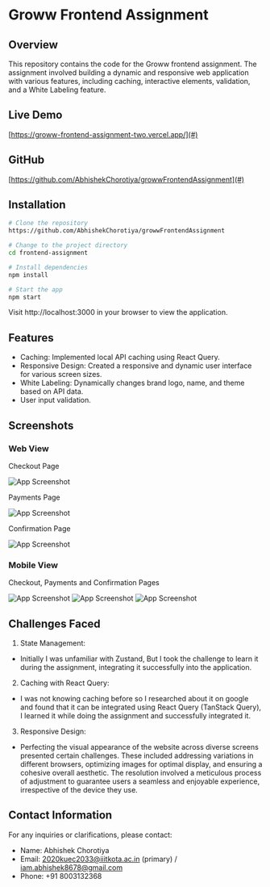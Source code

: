 # Groww Frontend Assignment

## Overview

This repository contains the code for the Groww frontend assignment. The assignment involved building a dynamic and responsive web application with various features, including caching, interactive elements, validation, and a White Labeling feature.

## Live Demo

[https://groww-frontend-assignment-two.vercel.app/](#) 

## GitHub

[https://github.com/AbhishekChorotiya/growwFrontendAssignment](#)

## Installation

```bash
# Clone the repository
https://github.com/AbhishekChorotiya/growwFrontendAssignment

# Change to the project directory
cd frontend-assignment

# Install dependencies
npm install

# Start the app
npm start
```
Visit http://localhost:3000 in your browser to view the application.


## Features
- Caching: Implemented local API caching using React Query.
- Responsive Design: Created a responsive and dynamic user interface for various screen sizes.
- White Labeling: Dynamically changes brand logo, name, and theme based on API data.
- User input validation.

## Screenshots

### Web View

Checkout Page

![App Screenshot](https://github.com/AbhishekChorotiya/growwFrontendAssignment/blob/main/images/checkoutPage.png)

Payments Page

![App Screenshot](https://github.com/AbhishekChorotiya/growwFrontendAssignment/blob/main/images/paymentsPage.png)

Confirmation Page

![App Screenshot](https://github.com/AbhishekChorotiya/growwFrontendAssignment/blob/main/images/confirmationPage.png)


### Mobile View

Checkout, Payments and Confirmation Pages

![App Screenshot](https://github.com/AbhishekChorotiya/growwFrontendAssignment/blob/main/images/checkoutPageMobile.png)
![App Screenshot](https://github.com/AbhishekChorotiya/growwFrontendAssignment/blob/main/images/paymentsPageMobile.png)
![App Screenshot](https://github.com/AbhishekChorotiya/growwFrontendAssignment/blob/main/images/confirmationPageMobile.png)

## Challenges Faced

1. State Management:

- Initially I was unfamiliar with Zustand, But I took the challenge to learn it during the assignment, integrating it successfully into the application.

2. Caching with React Query:
- I was not knowing caching before so I researched about it on google and found that it can be integrated using React Query (TanStack Query), I learned it while doing the assignment and successfully integrated it.

3. Responsive Design:
- Perfecting the visual appearance of the website across diverse screens presented certain challenges. These included addressing variations in different browsers, optimizing images for optimal display, and ensuring a cohesive overall aesthetic. The resolution involved a meticulous process of adjustment to guarantee users a seamless and enjoyable experience, irrespective of the device they use.

## Contact Information

For any inquiries or clarifications, please contact:

- Name: Abhishek Chorotiya
- Email: 2020kuec2033@iiitkota.ac.in (primary) / iam.abhishek8678@gmail.com
- Phone: +91 8003132368

